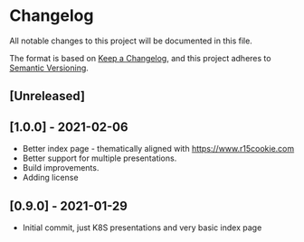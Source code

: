 # Changelog
All notable changes to this project will be documented in this file.

The format is based on [Keep a Changelog](https://keepachangelog.com/en/1.0.0/),
and this project adheres to [Semantic Versioning](https://semver.org/spec/v2.0.0.html).

## [Unreleased]

## [1.0.0] - 2021-02-06

- Better index page - thematically aligned with https://www.r15cookie.com
- Better support for multiple presentations.
- Build improvements.
- Adding license

## [0.9.0] - 2021-01-29

- Initial commit, just K8S presentations and very basic index page 